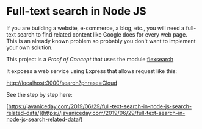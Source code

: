 # Full-text search in Node JS

If you are building a website, e-commerce, a blog, etc., you will need a full-text search to find related content like Google does for every web page. This is an already known problem so probably you don't want to implement your own solution.

This project is a _Proof of Concept_ that uses the module [flexsearch](https://www.npmjs.com/package/flexsearch)

It exposes a web service using Express that allows request like this:

[http://localhost:3000/search?phrase=Cloud](http://localhost:3000/search?phrase=Cloud)

See the step by step here:

[https://javaniceday.com/2019/06/29/full-text-search-in-node-js-search-related-data/](https://javaniceday.com/2019/06/29/full-text-search-in-node-js-search-related-data/)
